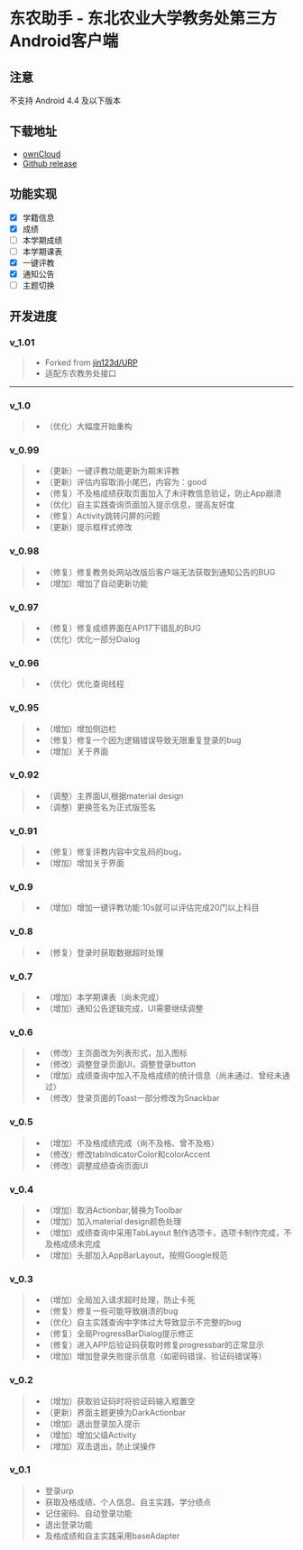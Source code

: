 
东农助手 - 东北农业大学教务处第三方Android客户端
===================================

## 注意
不支持 Android 4.4 及以下版本

## 下载地址

- [ownCloud](https://light.dattodrive.com/index.php/s/exSSWFRV3XaIK6f)
- [Github release](https://github.com/unozo/NEAU-Assistant/releases/download/v1.01/com.neau.assistant_v1.01.apk)

## 功能实现
- [x] 学籍信息
- [x] 成绩
- [ ] 本学期成绩
- [ ] 本学期课表
- [x] 一键评教
- [x] 通知公告
- [ ] 主题切换

## 开发进度

### v_1.01
> * Forked from [jin123d/URP](https://github.com/jin123d/URP)
> * 适配东农教务处接口

---
### v_1.0
> * （优化）大幅度开始重构

### v_0.99
> * （更新）一键评教功能更新为期末评教
> * （更新）评估内容取消小尾巴，内容为：good
> * （修复）不及格成绩获取页面加入了未评教信息验证，防止App崩溃
> * （优化）自主实践查询页面加入提示信息，提高友好度
> * （修复）Activity跳转闪屏的问题
> * （更新）提示框样式修改

### v_0.98
> * （修复）修复教务处网站改版后客户端无法获取到通知公告的BUG
> * （增加）增加了自动更新功能

### v_0.97
> * （修复）修复成绩界面在API17下错乱的BUG
> * （优化）优化一部分Dialog

### v_0.96
> * （优化）优化查询线程

### v_0.95
> * （增加）增加侧边栏
> * （修复）修复一个因为逻辑错误导致无限重复登录的bug
> * （增加）关于界面

### v_0.92
> * （调整）主界面UI,根据material design
> * （调整）更换签名为正式版签名

### v_0.91

> * （修复）修复评教内容中文乱码的bug，
> * （增加）增加关于界面

### v_0.9
> * （增加）增加一键评教功能:10s就可以评估完成20门以上科目

### v_0.8
> * （修复）登录时获取数据超时处理

### v_0.7
> * （增加）本学期课表（尚未完成）
> * （增加）通知公告逻辑完成，UI需要继续调整

### v_0.6
> * （修改）主页面改为列表形式，加入图标
> * （修改）调整登录页面UI，调整登录button
> * （增加）成绩查询中加入不及格成绩的统计信息（尚未通过、曾经未通过）
> * （修改）登录页面的Toast一部分修改为Snackbar

### v_0.5
> * （增加）不及格成绩完成（尚不及格、曾不及格）
> * （修改）修改tabIndicatorColor和colorAccent
> * （修改）调整成绩查询页面UI

### v_0.4
> * （增加）取消Actionbar,替换为Toolbar
> * （增加）加入material design颜色处理
> * （增加）成绩查询中采用TabLayout 制作选项卡，选项卡制作完成，不及格成绩未完成
> * （增加）头部加入AppBarLayout，按照Google规范

### v_0.3
> * （增加）全局加入请求超时处理，防止卡死
> * （修复）修复一些可能导致崩溃的bug
> * （优化）自主实践查询中字体过大导致显示不完整的bug
> * （修复）全局ProgressBarDialog提示修正
> * （修复）进入APP后验证码获取时修复progressbar的正常显示
> * （增加）增加登录失败提示信息（如密码错误、验证码错误等）

### v_0.2
> * （增加）获取验证码时将验证码输入框置空
> * （更新）界面主题更换为DarkActionbar
> * （增加）退出登录加入提示
> * （增加）增加父级Activity
> * （增加）双击退出，防止误操作

### v_0.1
> * 登录urp
> * 获取及格成绩、个人信息、自主实践、学分绩点
> * 记住密码、自动登录功能
> * 退出登录功能
> * 及格成绩和自主实践采用baseAdapter